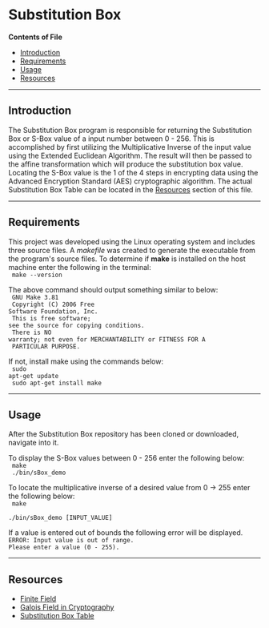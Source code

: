 # **Substitution Box**
**Contents of File**
- [Introduction](#introduction)  
- [Requirements](#requirements)  
- [Usage](#usage)
- [Resources](#resources)  

---

## **Introduction**
The Substitution Box program is responsible for returning the Substitution Box or S-Box value of a input number between 0 - 256. This is accomplished by first utilizing the Multiplicative Inverse of the input value using the Extended Euclidean Algorithm. The result will then be passed to the affine transformation which will produce the substitution box value. Locating the S-Box value is the 1 of the 4 steps in encrypting data using the Advanced Encryption Standard (AES) cryptographic algorithm. The actual Substitution Box Table can be located in the [Resources](#resources) section of this file.

---

## **Requirements**
This project was developed using the Linux operating system and includes three source files. A *makefile* was created to generate the executable from the program's source files. To determine if **make** is installed on the host machine enter the following in the terminal: <br/>
<code> make --version </code>

The above command should output something similar to below: <br/>
<code> GNU Make 3.81 </code> <br/>
<code> Copyright (C) 2006  Free Software Foundation, Inc. </code> <br/>
<code> This is free software; see the source for copying conditions. </code> <br/>
<code> There is NO warranty; not even for MERCHANTABILITY or FITNESS FOR A </code> <br/>
<code> PARTICULAR PURPOSE. </code> <br/>

If not, install make using the commands below: <br/>
<code> sudo apt-get update </code> <br/>
<code> sudo apt-get install make </code>

---

## **Usage**
After the Substitution Box repository has been cloned or downloaded, navigate into it.  

To display the S-Box values between 0 - 256 enter the following below: <br/>
<code> make </code> <br/>
<code> ./bin/sBox_demo </code>

To locate the multiplicative inverse of a desired value from 0 -> 255 enter the following below: <br/>
<code> make </code> <br/>
<code> ./bin/sBox_demo [INPUT_VALUE] </code>

If a value is entered out of bounds the following error will be displayed. <br />
<code>ERROR: Input value is out of range. </code> <br>
<code>Please enter a value (0 - 255). </code>

---

## **Resources**
*   [Finite Field](https://en.wikipedia.org/wiki/Finite_field_arithmetic#Rijndael's_(AES)_finite_field)  
*   [Galois Field in Cryptography](https://sites.math.washington.edu/~morrow/336_12/papers/juan.pdf)
*   [Substitution Box Table](https://www.researchgate.net/figure/S-box-substitution-values-for-the-byte-xy-in-hexadecimal-format_fig4_220091765)
